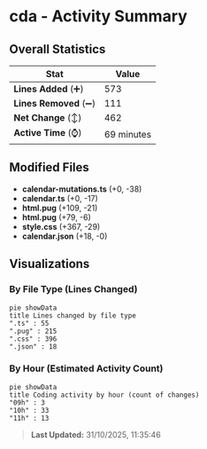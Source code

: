 # cda - Activity Summary 

## Overall Statistics

| Stat                   | Value                                                             |
| ---------------------- | ----------------------------------------------------------------- |
| **Lines Added** (➕)   | 573                                          |
| **Lines Removed** (➖) | 111                                        |
| **Net Change** (↕)    | 462                |
| **Active Time** (⌚)   | 69 minutes |


## Modified Files
- **calendar-mutations.ts** (+0, -38)
- **calendar.ts** (+0, -17)
- **html.pug** (+109, -21)
- **html.pug** (+79, -6)
- **style.css** (+367, -29)
- **calendar.json** (+18, -0)

## Visualizations

### By File Type (Lines Changed)

```mermaid
pie showData
title Lines changed by file type
".ts" : 55
".pug" : 215
".css" : 396
".json" : 18
```

### By Hour (Estimated Activity Count)

```mermaid
pie showData
title Coding activity by hour (count of changes)
"09h" : 3
"10h" : 33
"11h" : 13
```


> **Last Updated:** 31/10/2025, 11:35:46